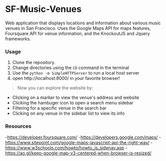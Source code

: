 # SF-Music-Venues
Web application that displays locations and information about various music venues in 
San Francisco. Uses the Google Maps API for maps features, Foursquare API for venue
information, and the KnockoutJS and Jquery frameworks.

### Usage 
1) Clone the repository. 
2) Change directories using the `CD` command in the terminal
3) Use the `python -m SimpleHTTPServer` to run a local host server
5) open http://localhost:8000/ in your favorite browser!
>Now you can explore the website by:
- Clicking on a marker to view the venue's address and website
- Clicking the hambuger icon to open a search menu sidebar
- Filtering for a specific venue in the search bar
- Clicking on any venue in the sidebar list to view its info

### Resources
-https://developer.foursquare.com/
-https://developers.google.com/maps/
-https://www.sitepoint.com/google-maps-javascript-api-the-right-way/
-https://www.w3schools.com/howto/howto_js_sidenav.asp
-https://ao.gl/keep-google-map-v3-centered-when-browser-is-resized/

